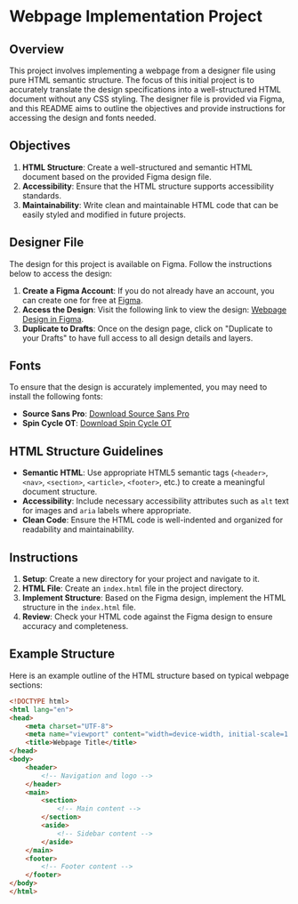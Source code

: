 # Webpage Implementation Project

## Overview

This project involves implementing a webpage from a designer file using pure HTML semantic structure. The focus of this initial project is to accurately translate the design specifications into a well-structured HTML document without any CSS styling. The designer file is provided via Figma, and this README aims to outline the objectives and provide instructions for accessing the design and fonts needed.

## Objectives

1. **HTML Structure**: Create a well-structured and semantic HTML document based on the provided Figma design file.
2. **Accessibility**: Ensure that the HTML structure supports accessibility standards.
3. **Maintainability**: Write clean and maintainable HTML code that can be easily styled and modified in future projects.

## Designer File

The design for this project is available on Figma. Follow the instructions below to access the design:

1. **Create a Figma Account**: If you do not already have an account, you can create one for free at [Figma](https://www.figma.com).
2. **Access the Design**: Visit the following link to view the design: [Webpage Design in Figma](https://www.figma.com/file/URL-to-Figma-Design).
3. **Duplicate to Drafts**: Once on the design page, click on "Duplicate to your Drafts" to have full access to all design details and layers.

## Fonts

To ensure that the design is accurately implemented, you may need to install the following fonts:

- **Source Sans Pro**: [Download Source Sans Pro](https://fonts.google.com/specimen/Source+Sans+Pro)
- **Spin Cycle OT**: [Download Spin Cycle OT](https://example.com/link-to-spin-cycle-ot-font)

## HTML Structure Guidelines

- **Semantic HTML**: Use appropriate HTML5 semantic tags (`<header>`, `<nav>`, `<section>`, `<article>`, `<footer>`, etc.) to create a meaningful document structure.
- **Accessibility**: Include necessary accessibility attributes such as `alt` text for images and `aria` labels where appropriate.
- **Clean Code**: Ensure the HTML code is well-indented and organized for readability and maintainability.

## Instructions

1. **Setup**: Create a new directory for your project and navigate to it.
2. **HTML File**: Create an `index.html` file in the project directory.
3. **Implement Structure**: Based on the Figma design, implement the HTML structure in the `index.html` file.
4. **Review**: Check your HTML code against the Figma design to ensure accuracy and completeness.

## Example Structure

Here is an example outline of the HTML structure based on typical webpage sections:

```html
<!DOCTYPE html>
<html lang="en">
<head>
    <meta charset="UTF-8">
    <meta name="viewport" content="width=device-width, initial-scale=1.0">
    <title>Webpage Title</title>
</head>
<body>
    <header>
        <!-- Navigation and logo -->
    </header>
    <main>
        <section>
            <!-- Main content -->
        </section>
        <aside>
            <!-- Sidebar content -->
        </aside>
    </main>
    <footer>
        <!-- Footer content -->
    </footer>
</body>
</html>

